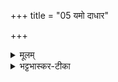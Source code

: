 +++
title = "05 यमो दाधार"

+++


<details><summary>मूलम्</summary>

य॒मो दा॑धार पृथि॒वीय्ँय॒मो विश्व॑मि॒दञ्जग॑त् ।  
य॒माय॒ सर्व॒मित्त्र॑स्थे॒ यत् प्रा॒णद्वा॒युर॑ख्षि॒तम् ।
</details>

<details><summary>भट्टभास्कर-टीका</summary>

9यमो दाधारेत्यनुवाकशेषेण यममभिवादयन्ते । यमो दाधार धारयति पृथिवीम् । यम एव च विश्वमिदं जगत् तद्वशवर्तित्वात् सर्वमित् सर्वमेव यमाय त्रस्थे तस्थे । रेफोपजनश्छान्दसः । तच्छेषत्वेन आत्मानं प्रकाश्य तिष्ठति यत्प्राणत् । अनितेश्शत्रन्तस्य रूपम् । चेष्टावद् वायुरक्षितं वायुभिः पञ्चभिः पालितं तैर्वा रक्षितम् ॥  
</details>
